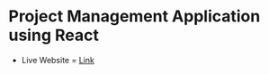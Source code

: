 # Project Management Application using React
- Live Website = [Link](https://project-management-app-og.netlify.app)
